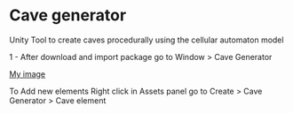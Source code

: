 # Cave generator
Unity Tool to create caves procedurally using the cellular automaton model

 1 - After download and import package go to Window > Cave Generator
 
 [My image](https://franciscofontes.github.io/images/cave-generator/cave-generator_01.png)
 
 
 To Add new elements Right click in Assets panel go to Create > Cave Generator > Cave element
